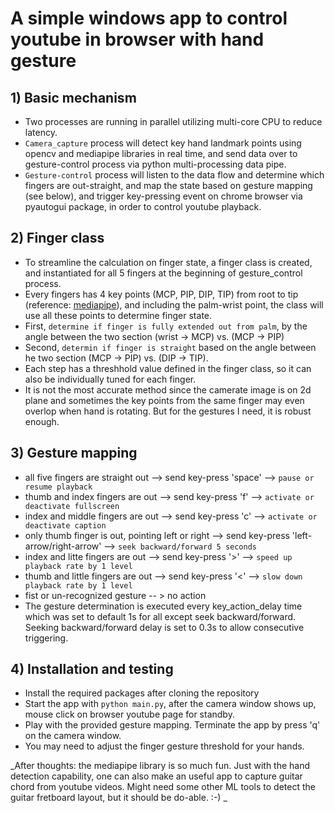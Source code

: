 # A simple windows app to control youtube in browser with hand gesture

## 1) Basic mechanism
- Two processes are running in parallel utilizing multi-core CPU to reduce latency.
- `Camera_capture` process will detect key hand landmark points using opencv and mediapipe libraries in real time, and send data over to gesture-control process via python multi-processing data pipe.
- `Gesture-control` process will listen to the data flow and determine which fingers are out-straight, and map the state based on gesture mapping (see below), and trigger key-pressing event on chrome browser via pyautogui package, in order to control youtube playback.

## 2) Finger class
- To streamline the calculation on finger state, a finger class is created, and instantiated for all 5 fingers at the beginning of gesture_control process.
- Every fingers has 4 key points (MCP, PIP, DIP, TIP) from root to tip (reference: [mediapipe](https://google.github.io/mediapipe/solutions/hands.html)), and including the palm-wrist point, the class will use all these points to determine finger state.
- First, `determine if finger is fully extended out from palm`, by the angle between the two section (wrist -> MCP) vs. (MCP -> PIP)
- Second, `determin if finger is straight` based on the angle between he two section (MCP -> PIP) vs. (DIP -> TIP).
- Each step has a threshhold value defined in the finger class, so it can also be individually tuned for each finger.
- It is not the most accurate method since the camerate image is on 2d plane and sometimes the key points from the same finger may even overlop when hand is rotating. But for the gestures I need, it is robust enough.

## 3) Gesture mapping
- all five fingers are straight out --> send key-press 'space' --> `pause or resume playback`
- thumb and index fingers are out --> send key-press 'f' --> `activate or deactivate fullscreen`
- index and middle fingers are out --> send key-press 'c' --> `activate or deactivate caption`
- only thumb finger is out, pointing left or right --> send key-press 'left-arrow/right-arrow' --> `seek backward/forward 5 seconds`
- index and litte fingers are out --> send key-press '>' --> `speed up playback rate by 1 level`
- thumb and little fingers are out --> send key-press '<' --> `slow down playback rate by 1 level`
- fist or un-recognized gesture -- > no action
- The gesture determination is executed every key_action_delay time which was set to default 1s for all except seek backward/forward. Seeking backward/forward delay is set to 0.3s to allow consecutive triggering.

## 4) Installation and testing
- Install the required packages after cloning the repository
- Start the app with `python main.py`, after the camera window shows up, mouse click on browser youtube page for standby.
- Play with the provided gesture mapping. Terminate the app by press 'q' on the camera window.
- You may need to adjust the finger gesture threshold for your hands.

_After thoughts: the mediapipe library is so much fun. Just with the hand detection capability, one can also make an useful app to capture guitar chord from youtube videos. Might need some other ML tools to detect the guitar fretboard layout, but it should be do-able. :-) _
